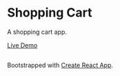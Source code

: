 # Shopping Cart

A shopping cart app.

[Live Demo](https://cutsey88.github.io/shopping-cart/)

## 

Bootstrapped with [Create React App](https://github.com/facebook/create-react-app).